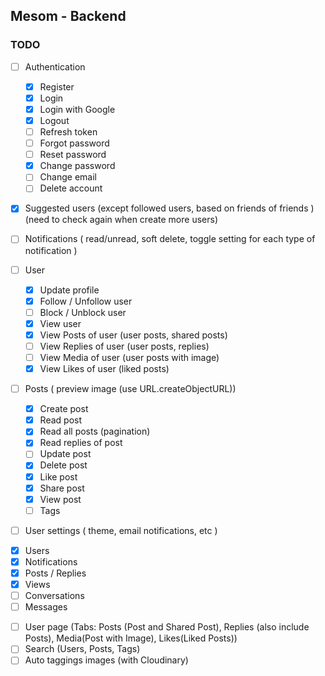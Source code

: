 ## Mesom - Backend

### TODO

<!-- features -->

- [ ] Authentication

  - [x] Register
  - [x] Login
  - [x] Login with Google
  - [x] Logout
  - [ ] Refresh token
  - [ ] Forgot password
  - [ ] Reset password
  - [x] Change password
  - [ ] Change email
  - [ ] Delete account

- [x] Suggested users (except followed users, based on friends of friends ) (need to check again when create more users)
- [ ] Notifications ( read/unread, soft delete, toggle setting for each type of notification )
- [ ] User

  - [x] Update profile
  - [x] Follow / Unfollow user
  - [ ] Block / Unblock user
  - [x] View user
  - [x] View Posts of user (user posts, shared posts)
  - [ ] View Replies of user (user posts, replies)
  - [ ] View Media of user (user posts with image)
  - [x] View Likes of user (liked posts)

- [ ] Posts ( preview image (use URL.createObjectURL))

  - [x] Create post
  - [x] Read post
  - [x] Read all posts (pagination)
  - [x] Read replies of post
  - [ ] Update post
  - [x] Delete post
  - [x] Like post
  - [x] Share post
  - [x] View post
  - [ ] Tags

- [ ] User settings ( theme, email notifications, etc )

<!-- models -->

- [x] Users
- [x] Notifications
- [x] Posts / Replies
- [x] Views
- [ ] Conversations
- [ ] Messages

<!-- More -->

- [ ] User page (Tabs: Posts (Post and Shared Post), Replies (also include Posts), Media(Post with Image), Likes(Liked Posts))
- [ ] Search (Users, Posts, Tags)
- [ ] Auto taggings images (with Cloudinary)
